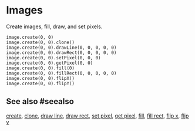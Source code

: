 # Images

Create images, fill, draw, and set pixels.

```cards
image.create(0, 0)
image.create(0, 0).clone()
image.create(0, 0).drawLine(0, 0, 0, 0, 0)
image.create(0, 0).drawRect(0, 0, 0, 0, 0)
image.create(0, 0).setPixel(0, 0, 0)
image.create(0, 0).getPixel(0, 0)
image.create(0, 0).fill(0)
image.create(0, 0).fillRect(0, 0, 0, 0, 0)
image.create(0, 0).flipX()
image.create(0, 0).flipY()
```

## See also #seealso

[create](/reference/images/create),
[clone](/reference/images/clone),
[draw line](/reference/images/draw-line),
[draw rect](/reference/images/draw-rect),
[set pixel](/reference/images/set-pixel),
[get pixel](/reference/images/get-pixel),
[fill](/reference/images/fill),
[fill rect](/reference/images/fill-rect),
[flip x](/reference/images/image/flip-x),
[flip y](/reference/images/image/flip-y)
